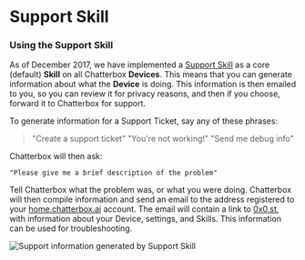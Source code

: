 # Support Skill



### Using the Support Skill

As of December 2017, we have implemented a [Support Skill](https://github.com/ChatterboxAI/skill-support) as a core \(default\) **Skill** on all Chatterbox **Devices**. This means that you can generate information about what the **Device** is doing. This information is then emailed to you, so you can review it for privacy reasons, and then if you choose, forward it to Chatterbox for support.

To generate information for a Support Ticket, say any of these phrases:

> "Create a support ticket" "You're not working!" "Send me debug info"

Chatterbox will then ask:

`"Please give me a brief description of the problem"`

Tell Chatterbox what the problem was, or what you were doing. Chatterbox will then compile information and send an email to the address registered to your [home.chatterbox.ai](https://home.chatterbox.ai) account. The email will contain a link to [0x0.st](https://0x0.st), with information about your Device, settings, and Skills. This information can be used for troubleshooting.

![Support information generated by Support Skill](https://chatterbox.ai/wp-content/uploads/2018/01/support-skill-email.png)


